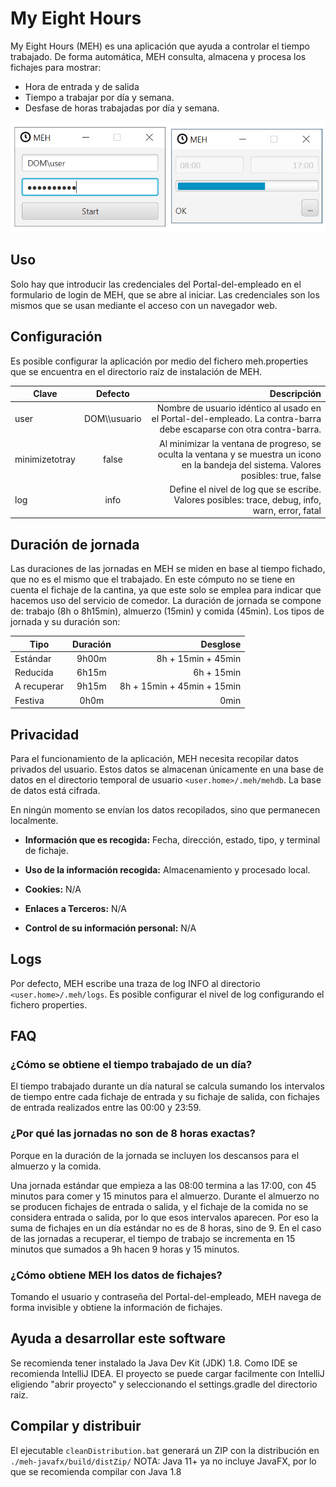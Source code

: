 # My Eight Hours

My Eight Hours (MEH) es una aplicación que ayuda a controlar el tiempo trabajado. De forma automática, MEH consulta, almacena y procesa los fichajes para mostrar:

* Hora de entrada y de salida
* Tiempo a trabajar por día y semana.
* Desfase de horas trabajadas por día y semana.


![Ventana de login y de progreso](docs/login_and_progress.png)

## Uso

Solo hay que introducir las credenciales del Portal-del-empleado en el formulario de login de MEH, que se abre al iniciar.
Las credenciales son los mismos que se usan mediante el acceso con un navegador web.

## Configuración

Es posible configurar la aplicación por medio del fichero meh.properties que se encuentra en el directorio raíz de instalación de MEH.

| Clave          |         Defecto         |                                                                                                                              Descripción |
|----------------|:-----------------------:|-----------------------------------------------------------------------------------------------------------------------------------------:|
| user           | DOM\\\\usuario |                     Nombre de usuario idéntico al usado en el Portal-del-empleado. La contra-barra debe escaparse con otra contra-barra. |
| minimizetotray |          false          | Al minimizar la ventana de progreso, se oculta la ventana y se muestra un icono en la bandeja del sistema. Valores posibles: true, false |
| log            |          info           |                                          Define el nivel de log que se escribe. Valores posibles: trace, debug, info, warn, error, fatal |

## Duración de jornada
Las duraciones de las jornadas en MEH se miden en base al tiempo fichado, que no es el mismo que el trabajado. En este cómputo no se tiene en cuenta el fichaje de la cantina, ya que este solo se emplea para indicar que hacemos uso del servicio de comedor. La duración de jornada se compone de: trabajo (8h o 8h15min), almuerzo (15min) y comida (45min). Los tipos de jornada y su duración son:

| Tipo        | Duración |                   Desglose |
|-------------|:--------:|---------------------------:|
| Estándar    |  9h00m   |         8h + 15min + 45min |
| Reducida    |  6h15m   |                 6h + 15min |
| A recuperar |  9h15m   | 8h + 15min + 45min + 15min |
| Festiva     |   0h0m   |                       0min |

## Privacidad

Para el funcionamiento de la aplicación, MEH necesita recopilar datos privados del usuario. Estos datos se almacenan únicamente en una base de datos en el directorio temporal de usuario `<user.home>/.meh/mehdb`. La base de datos está cifrada.

En ningún momento se envían los datos recopilados, sino que permanecen localmente.

* **Información que es recogida:** Fecha, dirección, estado, tipo, y terminal de fichaje.

* **Uso de la información recogida:** Almacenamiento y procesado local.

* **Cookies:** N/A

* **Enlaces a Terceros:** N/A

* **Control de su información personal:** N/A

## Logs

Por defecto, MEH escribe una traza de log INFO al directorio `<user.home>/.meh/logs`. Es posible configurar el nivel de log configurando el fichero properties.

## FAQ

### ¿Cómo se obtiene el tiempo trabajado de un día?
El tiempo trabajado durante un día natural se calcula sumando los intervalos de tiempo entre cada fichaje de entrada y su fichaje de salida, con fichajes de entrada realizados entre las 00:00 y 23:59.

### ¿Por qué las jornadas no son de 8 horas exactas?
Porque en la duración de la jornada se incluyen los descansos para el almuerzo y la comida.

Una jornada estándar que empieza a las 08:00 termina a las 17:00, con 45 minutos para comer y 15 minutos para el almuerzo. Durante el almuerzo no se producen fichajes de entrada o salida, y el fichaje de la comida no se considera entrada o salida, por lo que esos intervalos aparecen. Por eso la suma de fichajes en un día estándar no es de 8 horas, sino de 9.
En el caso de las jornadas a recuperar, el tiempo de trabajo se incrementa en 15 minutos que sumados a 9h hacen 9 horas y 15 minutos.

### ¿Cómo obtiene MEH los datos de fichajes?
Tomando el usuario y contraseña del Portal-del-empleado, MEH navega de forma invisible y obtiene la información de fichajes.



## Ayuda a desarrollar este software

Se recomienda tener instalado la Java Dev Kit (JDK) 1.8. Como IDE se recomienda IntelliJ IDEA.
El proyecto se puede cargar facilmente con IntelliJ eligiendo "abrir proyecto" y seleccionando el settings.gradle del directorio raiz.

## Compilar y distribuir

El ejecutable `cleanDistribution.bat` generará un ZIP con la distribución en `./meh-javafx/build/distZip/`
NOTA: Java 11+ ya no incluye JavaFX, por lo que se recomienda compilar con Java 1.8